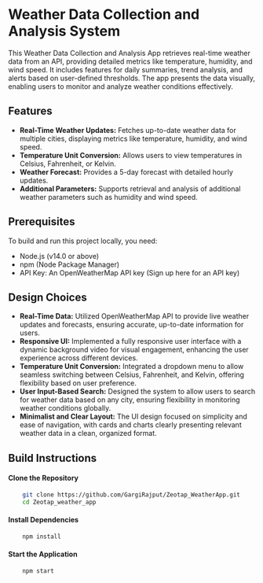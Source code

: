 
# Weather Data Collection and Analysis System

This Weather Data Collection and Analysis App retrieves real-time weather data from an API, providing detailed metrics like temperature, humidity, and wind speed. It includes features for daily summaries, trend analysis, and alerts based on user-defined thresholds. The app presents the data visually, enabling users to monitor and analyze weather conditions effectively.


## Features

- **Real-Time Weather Updates:** Fetches up-to-date weather data for multiple cities, displaying metrics like temperature, humidity, and wind speed.
- **Temperature Unit Conversion:** Allows users to view temperatures in Celsius, Fahrenheit, or Kelvin.
- **Weather Forecast:** Provides a 5-day forecast with detailed hourly updates.
- **Additional Parameters:** Supports retrieval and analysis of additional weather parameters such as humidity and wind speed.



## Prerequisites

To build and run this project locally, you need:

- Node.js (v14.0 or above)
- npm (Node Package Manager)
- API Key: An OpenWeatherMap API key (Sign up here for an API key)

## Design Choices

- **Real-Time Data:** Utilized OpenWeatherMap API to provide live weather updates and forecasts, ensuring accurate, up-to-date information for users.
- **Responsive UI:** Implemented a fully responsive user interface with a dynamic background video for visual engagement, enhancing the user experience across different devices.
- **Temperature Unit Conversion:** Integrated a dropdown menu to allow seamless switching between Celsius, Fahrenheit, and Kelvin, offering flexibility based on user preference.
- **User Input-Based Search:** Designed the system to allow users to search for weather data based on any city, ensuring flexibility in monitoring weather conditions globally.
- **Minimalist and Clear Layout:** The UI design focused on simplicity and ease of navigation, with cards and charts clearly presenting relevant weather data in a clean, organized format.
## Build Instructions

#### Clone the Repository

```bash
    git clone https://github.com/GargiRajput/Zeotap_WeatherApp.git
    cd Zeotap_weather_app
```
#### Install Dependencies
```bash
    npm install
```
#### Start the Application
```bash
    npm start
```

